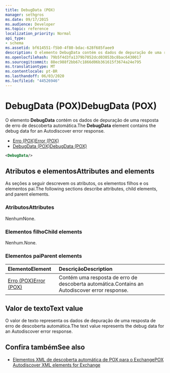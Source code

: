 ```yaml
---
title: DebugData (POX)
manager: sethgros
ms.date: 09/17/2015
ms.audience: Developer
ms.topic: reference
localization_priority: Normal
api_type:
- schema
ms.assetid: bf614551-f5b0-4f80-bdac-628f685faee9
description: O elemento DebugData contém os dados de depuração de uma resposta de erro de descoberta automática.
ms.openlocfilehash: 79b5f4d3fa1379b7052dcd03053bc8bac6430017
ms.sourcegitcommit: 88ec988f2bb67c1866d06b361615f3674a24e795
ms.translationtype: MT
ms.contentlocale: pt-BR
ms.lasthandoff: 06/03/2020
ms.locfileid: "44526946"
---
```

# <a name="debugdata-pox"></a><span data-ttu-id="45725-103">DebugData (POX)</span><span class="sxs-lookup"><span data-stu-id="45725-103">DebugData (POX)</span></span>

<span data-ttu-id="45725-104">O elemento **DebugData** contém os dados de depuração de uma resposta de erro de descoberta automática.</span><span class="sxs-lookup"><span data-stu-id="45725-104">The **DebugData** element contains the debug data for an Autodiscover error response.</span></span> 
  
- [<span data-ttu-id="45725-105">Erro (POX)</span><span class="sxs-lookup"><span data-stu-id="45725-105">Error (POX)</span></span>](error-pox.md) 
- [<span data-ttu-id="45725-106">DebugData (POX)</span><span class="sxs-lookup"><span data-stu-id="45725-106">DebugData (POX)</span></span>](debugdata-pox.md)
  
```xml
<DebugData/>
```

## <a name="attributes-and-elements"></a><span data-ttu-id="45725-107">Atributos e elementos</span><span class="sxs-lookup"><span data-stu-id="45725-107">Attributes and elements</span></span>

<span data-ttu-id="45725-108">As seções a seguir descrevem os atributos, os elementos filhos e os elementos pai.</span><span class="sxs-lookup"><span data-stu-id="45725-108">The following sections describe attributes, child elements, and parent elements.</span></span>
  
### <a name="attributes"></a><span data-ttu-id="45725-109">Atributos</span><span class="sxs-lookup"><span data-stu-id="45725-109">Attributes</span></span>

<span data-ttu-id="45725-110">Nenhum</span><span class="sxs-lookup"><span data-stu-id="45725-110">None.</span></span>
  
### <a name="child-elements"></a><span data-ttu-id="45725-111">Elementos filho</span><span class="sxs-lookup"><span data-stu-id="45725-111">Child elements</span></span>

<span data-ttu-id="45725-112">Nenhum.</span><span class="sxs-lookup"><span data-stu-id="45725-112">None.</span></span>
  
### <a name="parent-elements"></a><span data-ttu-id="45725-113">Elementos pai</span><span class="sxs-lookup"><span data-stu-id="45725-113">Parent elements</span></span>

|<span data-ttu-id="45725-114">**Elemento**</span><span class="sxs-lookup"><span data-stu-id="45725-114">**Element**</span></span>|<span data-ttu-id="45725-115">**Descrição**</span><span class="sxs-lookup"><span data-stu-id="45725-115">**Description**</span></span>|
|:-----|:-----|
|[<span data-ttu-id="45725-116">Erro (POX)</span><span class="sxs-lookup"><span data-stu-id="45725-116">Error (POX)</span></span>](error-pox.md) <br/> |<span data-ttu-id="45725-117">Contém uma resposta de erro de descoberta automática.</span><span class="sxs-lookup"><span data-stu-id="45725-117">Contains an Autodiscover error response.</span></span>  <br/> |
   
## <a name="text-value"></a><span data-ttu-id="45725-118">Valor de texto</span><span class="sxs-lookup"><span data-stu-id="45725-118">Text value</span></span>

<span data-ttu-id="45725-119">O valor de texto representa os dados de depuração de uma resposta de erro de descoberta automática.</span><span class="sxs-lookup"><span data-stu-id="45725-119">The text value represents the debug data for an Autodiscover error response.</span></span>
  
## <a name="see-also"></a><span data-ttu-id="45725-120">Confira também</span><span class="sxs-lookup"><span data-stu-id="45725-120">See also</span></span>

- [<span data-ttu-id="45725-121">Elementos XML de descoberta automática de POX para o Exchange</span><span class="sxs-lookup"><span data-stu-id="45725-121">POX Autodiscover XML elements for Exchange</span></span>](pox-autodiscover-xml-elements-for-exchange.md)

